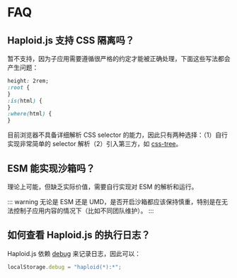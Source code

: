 # FAQ

## Haploid.js 支持 CSS 隔离吗？

暂不支持，因为子应用需要遵循很严格的约定才能被正确处理，下面这些写法都会产生问题：

```css
height: 2rem;
:root {
}
:is(html) {
}
:where(html) {
}
```

目前浏览器不具备详细解析 CSS selector 的能力，因此只有两种选择：（1）自行实现非常简单的 selector 解析（2）引入第三方，如 [css-tree](https://github.com/csstree/csstree)。

## ESM 能实现沙箱吗？

理论上可能，但缺乏实际价值，需要自行实现对 ESM 的解析和运行。

::: warning
无论是 ESM 还是 UMD，是否开启沙箱都应该保持慎重，特别是在无法控制子应用内容的情况下（比如不同团队维护）。
:::

## 如何查看 Haploid.js 的执行日志？

Haploid.js 依赖 [debug](https://github.com/debug-js/debug) 来记录日志，因此可以：

```js
localStorage.debug = "haploid(*):*";
```
